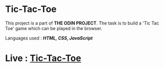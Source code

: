 # Tic-Tac-Toe

This project is a part of **THE ODIN PROJECT**. The task is to build a 'Tic Tac Toe' game which can be played in the browser.

Languages used : ***HTML, CSS, JavaScript***

# Live : [Tic-Tac-Toe](https://rvarad.github.io/tic-tac-toe-top/)